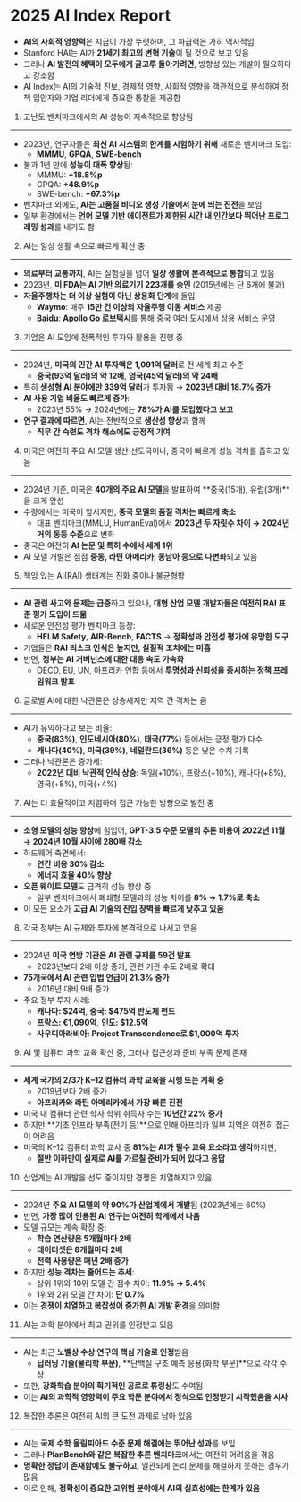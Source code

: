 # 2025 AI Index Report


* **AI의 사회적 영향력**은 지금이 가장 뚜렷하며, 그 파급력은 가히 역사적임
* Stanford HAI는 AI가 **21세기 최고의 변혁 기술**이 될 것으로 보고 있음
* 그러나 **AI 발전의 혜택이 모두에게 골고루 돌아가려면**, 방향성 있는 개발이 필요하다고 강조함
* AI Index는 AI의 기술적 진보, 경제적 영향, 사회적 영향을 객관적으로 분석하여 정책 입안자와 기업 리더에게 중요한 통찰을 제공함

1. 고난도 벤치마크에서의 AI 성능이 지속적으로 향상됨
-------------------------------

* 2023년, 연구자들은 **최신 AI 시스템의 한계를 시험하기 위해** 새로운 벤치마크 도입:
  + **MMMU**, **GPQA**, **SWE-bench**
* 불과 1년 만에 **성능이 대폭 향상**됨:
  + MMMU: **+18.8%p**
  + GPQA: **+48.9%p**
  + SWE-bench: **+67.3%p**
* 벤치마크 외에도, **AI는 고품질 비디오 생성 기술에서 눈에 띄는 진전**을 보임
* 일부 환경에서는 **언어 모델 기반 에이전트가 제한된 시간 내 인간보다 뛰어난 프로그래밍 성과**를 내기도 함

2. AI는 일상 생활 속으로 빠르게 확산 중
-------------------------

* **의료부터 교통까지**, AI는 실험실을 넘어 **일상 생활에 본격적으로 통합**되고 있음
* 2023년, **미 FDA는 AI 기반 의료기기 223개를 승인** (2015년에는 단 6개에 불과)
* **자율주행차는 더 이상 실험이 아닌 상용화 단계**에 돌입
  + **Waymo**: 매주 **15만 건 이상의 자율주행 이동 서비스** 제공
  + **Baidu**: **Apollo Go 로보택시**를 통해 중국 여러 도시에서 상용 서비스 운영

3. 기업은 AI 도입에 전폭적인 투자와 활용을 진행 중
-------------------------------

* 2024년, **미국의 민간 AI 투자액은 1,091억 달러**로 전 세계 최고 수준
  + **중국(93억 달러)의 약 12배**, **영국(45억 달러)의 약 24배**
* 특히 **생성형 AI 분야에만 339억 달러**가 투자됨 → **2023년 대비 18.7% 증가**
* **AI 사용 기업 비율도 빠르게 증가**:
  + 2023년 55% → 2024년에는 **78%가 AI를 도입했다고 보고**
* **연구 결과에 따르면**, AI는 전반적으로 **생산성 향상**과 함께
  + **직무 간 숙련도 격차 해소에도 긍정적 기여**

4. 미국은 여전히 주요 AI 모델 생산 선도국이나, 중국이 빠르게 성능 격차를 좁히고 있음
---------------------------------------------------

* 2024년 기준, 미국은 **40개의 주요 AI 모델**을 발표하여 \*\*중국(15개), 유럽(3개)\*\*을 크게 앞섬
* 수량에서는 미국이 앞서지만, **중국 모델의 품질 격차는 빠르게 축소**
  + 대표 벤치마크(MMLU, HumanEval)에서 **2023년 두 자릿수 차이 → 2024년 거의 동등 수준**으로 변화
* 중국은 여전히 **AI 논문 및 특허 수에서 세계 1위**
* AI 모델 개발은 점점 **중동, 라틴 아메리카, 동남아 등으로 다변화**되고 있음

5. 책임 있는 AI(RAI) 생태계는 진화 중이나 불균형함
---------------------------------

* **AI 관련 사고와 문제는 급증**하고 있으나, **대형 산업 모델 개발자들은 여전히 RAI 표준 평가 도입이 드묾**
* 새로운 안전성 평가 벤치마크 등장:
  + **HELM Safety**, **AIR-Bench**, **FACTS** → **정확성과 안전성 평가에 유망한 도구**
* 기업들은 **RAI 리스크 인식은 높지만, 실질적 조치에는 미흡**
* 반면, **정부는 AI 거버넌스에 대한 대응 속도 가속화**
  + OECD, EU, UN, 아프리카 연합 등에서 **투명성과 신뢰성을 중시하는 정책 프레임워크 발표**

6. 글로벌 AI에 대한 낙관론은 상승세지만 지역 간 격차는 큼
-----------------------------------

* AI가 유익하다고 보는 비율:
  + **중국(83%)**, **인도네시아(80%)**, **태국(77%)** 등에서는 긍정 평가 다수
  + **캐나다(40%)**, **미국(39%)**, **네덜란드(36%)** 등은 낮은 수치 기록
* 그러나 낙관론은 증가세:
  + **2022년 대비 낙관적 인식 상승**: 독일(+10%), 프랑스(+10%), 캐나다(+8%), 영국(+8%), 미국(+4%)

7. AI는 더 효율적이고 저렴하며 접근 가능한 방향으로 발전 중
------------------------------------

* **소형 모델의 성능 향상**에 힘입어, **GPT-3.5 수준 모델의 추론 비용이 2022년 11월 → 2024년 10월 사이에 280배 감소**
* 하드웨어 측면에서:
  + **연간 비용 30% 감소**
  + **에너지 효율 40% 향상**
* **오픈 웨이트 모델**도 급격히 성능 향상 중
  + 일부 벤치마크에서 폐쇄형 모델과의 성능 차이를 **8% → 1.7%로 축소**
* 이 모든 요소가 **고급 AI 기술의 진입 장벽을 빠르게 낮추고 있음**

8. 각국 정부는 AI 규제와 투자에 본격적으로 나서고 있음
---------------------------------

* 2024년 **미국 연방 기관은 AI 관련 규제를 59건 발표**
  + 2023년보다 2배 이상 증가, 관련 기관 수도 2배로 확대
* **75개국에서 AI 관련 입법 언급이 21.3% 증가**
  + 2016년 대비 9배 증가
* 주요 정부 투자 사례:
  + **캐나다: $24억**, **중국: $475억 반도체 펀드**
  + **프랑스: €1,090억**, **인도: $12.5억**
  + **사우디아라비아: Project Transcendence로 $1,000억 투자**

9. AI 및 컴퓨터 과학 교육 확산 중, 그러나 접근성과 준비 부족 문제 존재
--------------------------------------------

* **세계 국가의 2/3가 K–12 컴퓨터 과학 교육을 시행 또는 계획 중**
  + 2019년보다 2배 증가
  + **아프리카와 라틴 아메리카에서 가장 빠른 진전**
* 미국 내 컴퓨터 관련 학사 학위 취득자 수는 **10년간 22% 증가**
* 하지만 \*\*기초 인프라 부족(전기 등)\*\*으로 인해 아프리카 일부 지역은 여전히 접근이 어려움
* 미국의 K–12 컴퓨터 과학 교사 중 **81%는 AI가 필수 교육 요소라고 생각**하지만,
  + **절반 이하만이 실제로 AI를 가르칠 준비가 되어 있다고 응답**

10. 산업계는 AI 개발을 선도 중이지만 경쟁은 치열해지고 있음
------------------------------------

* 2024년 **주요 AI 모델의 약 90%가 산업계에서 개발**됨 (2023년에는 60%)
* 반면, **가장 많이 인용된 AI 연구는 여전히 학계에서 나옴**
* 모델 규모는 계속 확장 중:
  + **학습 연산량은 5개월마다 2배**
  + **데이터셋은 8개월마다 2배**
  + **전력 사용량은 매년 2배 증가**
* 하지만 **성능 격차는 줄어드는 추세**:
  + 상위 1위와 10위 모델 간 점수 차이: **11.9% → 5.4%**
  + 1위와 2위 모델 간 차이: **단 0.7%**
* 이는 **경쟁이 치열하고 복잡성이 증가한 AI 개발 환경**을 의미함

11. AI는 과학 분야에서 최고 권위를 인정받고 있음
------------------------------

* AI는 최근 **노벨상 수상 연구의 핵심 기술로 인정**받음
  + **딥러닝 기술(물리학 부문)**, \*\*단백질 구조 예측 응용(화학 부문)\*\*으로 각각 수상
* 또한, **강화학습 분야의 획기적인 공로로 튜링상**도 수여됨
* 이는 **AI의 과학적 영향력이 주요 학문 분야에서 정식으로 인정받기 시작했음을 시사**

12. 복잡한 추론은 여전히 AI의 큰 도전 과제로 남아 있음
----------------------------------

* AI는 **국제 수학 올림피아드 수준 문제 해결에는 뛰어난 성과**를 보임
* 그러나 **PlanBench와 같은 복잡한 추론 벤치마크**에서는 여전히 어려움을 겪음
* **명확한 정답이 존재함에도 불구하고**, 일관되게 논리 문제를 해결하지 못하는 경우가 많음
* 이로 인해, **정확성이 중요한 고위험 분야에서 AI의 실효성에는 한계가 있음**
